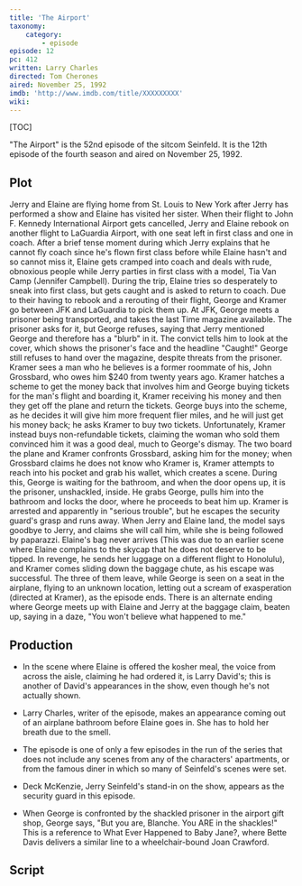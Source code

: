 ```yaml
---
title: 'The Airport'
taxonomy:
    category:
        - episode
episode: 12
pc: 412
written: Larry Charles
directed: Tom Cherones
aired: November 25, 1992
imdb: 'http://www.imdb.com/title/XXXXXXXXX'
wiki:
---
```


[TOC]

"The Airport" is the 52nd episode of the sitcom Seinfeld. It is the 12th episode of the fourth season and aired on November 25, 1992.

## Plot

Jerry and Elaine are flying home from St. Louis to New York after Jerry has performed a show and Elaine has visited her sister. When their flight to John F. Kennedy International Airport gets cancelled, Jerry and Elaine rebook on another flight to LaGuardia Airport, with one seat left in first class and one in coach. After a brief tense moment during which Jerry explains that he cannot fly coach since he's flown first class before while Elaine hasn't and so cannot miss it, Elaine gets cramped into coach and deals with rude, obnoxious people while Jerry parties in first class with a model, Tia Van Camp (Jennifer Campbell). During the trip, Elaine tries so desperately to sneak into first class, but gets caught and is asked to return to coach. Due to their having to rebook and a rerouting of their flight, George and Kramer go between JFK and LaGuardia to pick them up. At JFK, George meets a prisoner being transported, and takes the last Time magazine available. The prisoner asks for it, but George refuses, saying that Jerry mentioned George and therefore has a "blurb" in it. The convict tells him to look at the cover, which shows the prisoner's face and the headline "Caught!" George still refuses to hand over the magazine, despite threats from the prisoner. Kramer sees a man who he believes is a former roommate of his, John Grossbard, who owes him $240 from twenty years ago. Kramer hatches a scheme to get the money back that involves him and George buying tickets for the man's flight and boarding it, Kramer receiving his money and then they get off the plane and return the tickets. George buys into the scheme, as he decides it will give him more frequent flier miles, and he will just get his money back; he asks Kramer to buy two tickets. Unfortunately, Kramer instead buys non-refundable tickets, claiming the woman who sold them convinced him it was a good deal, much to George's dismay. The two board the plane and Kramer confronts Grossbard, asking him for the money; when Grossbard claims he does not know who Kramer is, Kramer attempts to reach into his pocket and grab his wallet, which creates a scene. During this, George is waiting for the bathroom, and when the door opens up, it is the prisoner, unshackled, inside. He grabs George, pulls him into the bathroom and locks the door, where he proceeds to beat him up. Kramer is arrested and apparently in "serious trouble", but he escapes the security guard's grasp and runs away. When Jerry and Elaine land, the model says goodbye to Jerry, and claims she will call him, while she is being followed by paparazzi. Elaine's bag never arrives (This was due to an earlier scene where Elaine complains to the skycap that he does not deserve to be tipped. In revenge, he sends her luggage on a different flight to Honolulu), and Kramer comes sliding down the baggage chute, as his escape was successful. The three of them leave, while George is seen on a seat in the airplane, flying to an unknown location, letting out a scream of exasperation (directed at Kramer), as the episode ends. There is an alternate ending where George meets up with Elaine and Jerry at the baggage claim, beaten up, saying in a daze, "You won't believe what happened to me."

## Production


*   In the scene where Elaine is offered the kosher meal, the voice from across the aisle, claiming he had ordered it, is Larry David's; this is another of David's appearances in the show, even though he's not actually shown.

*   Larry Charles, writer of the episode, makes an appearance coming out of an airplane bathroom before Elaine goes in. She has to hold her breath due to the smell.

*   The episode is one of only a few episodes in the run of the series that does not include any scenes from any of the characters' apartments, or from the famous diner in which so many of Seinfeld's scenes were set.

*   Deck McKenzie, Jerry Seinfeld's stand-in on the show, appears as the security guard in this episode.

*   When George is confronted by the shackled prisoner in the airport gift shop, George says, "But you are, Blanche. You ARE in the shackles!" This is a reference to What Ever Happened to Baby Jane?, where Bette Davis delivers a similar line to a wheelchair-bound Joan Crawford.

## Script

